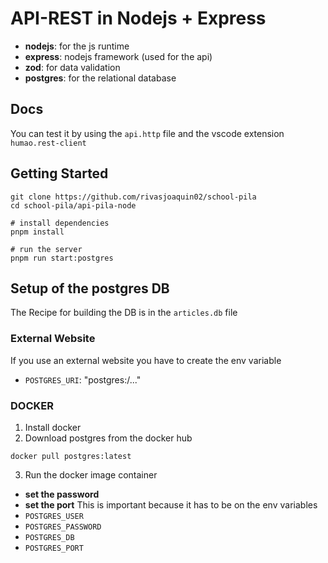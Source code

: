# API-REST in Nodejs + Express

<!-- - **typescript**: for the boys -->

-   **nodejs**: for the js runtime
-   **express**: nodejs framework (used for the api)
-   **zod**: for data validation
-   **postgres**: for the relational database

## Docs

You can test it by using the `api.http` file and the vscode extension `humao.rest-client`

## Getting Started

```shell
git clone https://github.com/rivasjoaquin02/school-pila
cd school-pila/api-pila-node

# install dependencies
pnpm install

# run the server
pnpm run start:postgres
```

## Setup of the postgres DB

The Recipe for building the DB is in the `articles.db` file

### External Website

If you use an external website you have to create the env variable

-   `POSTGRES_URI`: "postgres:/..."

### DOCKER

1. Install docker
2. Download postgres from the docker hub

```shell
docker pull postgres:latest
```

3. Run the docker image container

-   **set the password**
-   **set the port**
    This is important because it has to be on the env variables
-   `POSTGRES_USER`
-   `POSTGRES_PASSWORD`
-   `POSTGRES_DB`
-   `POSTGRES_PORT`
